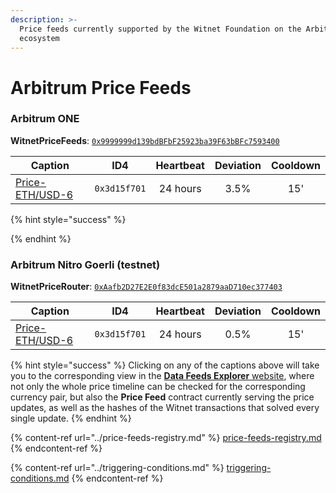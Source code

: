 ```yaml
---
description: >-
  Price feeds currently supported by the Witnet Foundation on the Arbitrum
  ecosystem
---
```


# Arbitrum Price Feeds

### **Arbitrum ONE**&#x20;

**WitnetPriceFeeds**: [`0x9999999d139bdBFbF25923ba39F63bBFc7593400`](https://arbiscan.io/address/0x9999999d139bdBFbF25923ba39F63bBFc7593400)

| **Caption**                                                               | **ID4**      | **Heartbeat** | **Deviation** | **Cooldown** |
| ------------------------------------------------------------------------- | ------------ | :-----------: | :-----------: | :----------: |
| [Price-ETH/USD-6](https://feeds.witnet.io/feeds/arbitrum-one\_eth-usd\_6) | `0x3d15f701` |    24 hours   |      3.5%     |      15'     |

{% hint style="success" %}

{% endhint %}

### **Arbitrum Nitro Goerli** (testnet)

**WitnetPriceRouter**: [`0xAafb2D27E2E0f83dcE501a2879aaD710ec377403`](https://goerli.arbiscan.io/address/0xAafb2D27E2E0f83dcE501a2879aaD710ec377403)

| **Caption**                                                                  | **ID4**      | **Heartbeat** | **Deviation** | **Cooldown** |
| ---------------------------------------------------------------------------- | ------------ | :-----------: | :-----------: | :----------: |
| [Price-ETH/USD-6](https://feeds.witnet.io/feeds/arbitrum-goerli\_eth-usd\_6) | `0x3d15f701` |    24 hours   |      0.5%     |      15'     |

{% hint style="success" %}
Clicking on any of the captions above will take you to the corresponding view in the [**Data Feeds Explorer** website](https://feeds.witnet.io), where not only the whole price timeline can be checked for the corresponding currency pair, but also the **Price Feed** contract currently serving the price updates, as well as the hashes of the Witnet transactions that solved every single update.
{% endhint %}

{% content-ref url="../price-feeds-registry.md" %}
[price-feeds-registry.md](../price-feeds-registry.md)
{% endcontent-ref %}

{% content-ref url="../triggering-conditions.md" %}
[triggering-conditions.md](../triggering-conditions.md)
{% endcontent-ref %}
